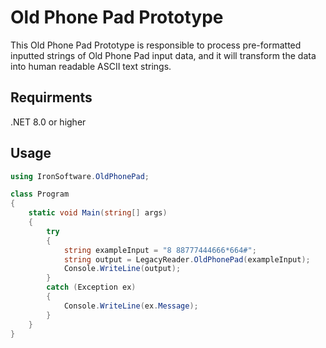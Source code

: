 # Old Phone Pad Prototype

This Old Phone Pad Prototype is responsible to process pre-formatted inputted strings of Old Phone Pad input data,
and it will transform the data into human readable ASCII text strings.

## Requirments

.NET 8.0 or higher

## Usage

```csharp
using IronSoftware.OldPhonePad;

class Program
{
    static void Main(string[] args)
    {
        try
        {
            string exampleInput = "8 88777444666*664#";
            string output = LegacyReader.OldPhonePad(exampleInput);
            Console.WriteLine(output);
        }
        catch (Exception ex)
        {
            Console.WriteLine(ex.Message);
        }
    }
}

```